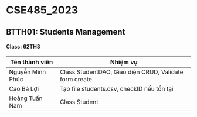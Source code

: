 # CSE485_2023

<h2>BTTH01: Students Management</h2>

<h4>Class: 62TH3</h4>
<table>
    <thead>
        <tr>
            <th>Tên thành viên</th>
             <th>Nhiệm vụ</th>
        </tr>
    </thead>
    <tbody>
        <tr>
            <td>Nguyễn Minh Phúc</td>
            <td>Class StudentDAO, Giao diện CRUD, Validate form create</td>
        </tr>
         <tr>
            <td>Cao Bá Lợi</td>
            <td>Tạo file students.csv, checkID nếu tồn tại</td>
        </tr>
         <tr>
            <td>Hoàng Tuấn Nam</td>
            <td>Class Student</td>
        </tr>
    </tbody>
</table>
